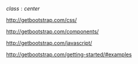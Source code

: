 $class: center$

http://getbootstrap.com/css/

http://getbootstrap.com/components/

http://getbootstrap.com/javascript/

http://getbootstrap.com/getting-started/#examples
